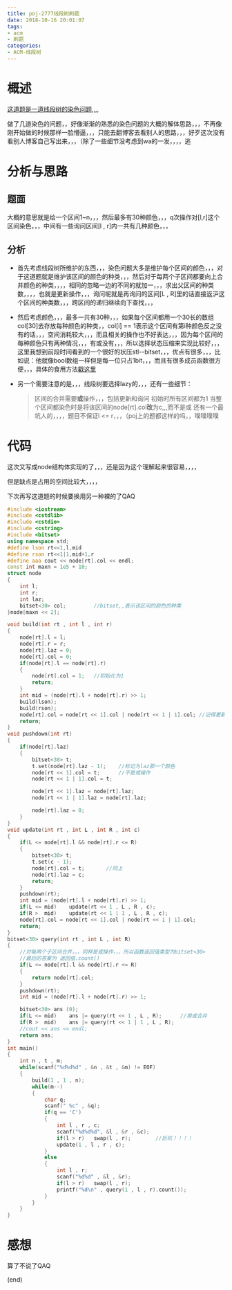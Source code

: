 ```yaml
---
title: poj-2777线段树刷题
date: 2018-10-16 20:01:07
tags:
- acm
- 刷题
categories:
- ACM-线段树
---
```


# 概述

[这道题是一道线段树的染色问题,,,,](http://poj.org/problem?id=2777)

做了几道染色的问题，，好像渐渐的熟悉的染色问题的大概的解体思路，，，不再像刚开始做的时候那样一脸懵逼，，，只能去翻博客去看别人的思路，，，好歹这次没有看别人博客自己写出来，，，（除了一些细节没考虑到wa的一发，，，，逃

<!-- more -->

# 分析与思路

## 题面

大概的意思就是给一个区间1~n，，，然后最多有30种颜色，，，q次操作对[l,r]这个区间染色，，，中间有一些询问区间[l , r]内一共有几种颜色，，，

## 分析

+ 首先考虑线段树所维护的东西，，，染色问题大多是维护每个区间的颜色，，，对于这道题就是维护该区间的颜色的种类，，，然后对于每两个子区间都要向上合并颜色的种类，，，，相同的忽略一边的不同的就加一，，，求出父区间的种类数，，，，也就是更新操作，，，询问呢就是再询问的区间[L , R]里的话直接返沪这个区间的种类数，，，跨区间的递归继续向下查找，，，

+ 然后考虑颜色，，，最多一共有30种，，，如果每个区间都用一个30长的数组col[30]去存放每种颜色的种类，，col[i] == 1表示这个区间有第i种颜色反之没有的话，，，空间消耗较大，，，而且相关的操作也不好表达，，，因为每个区间的每种颜色只有两种情况，，，有或没有，，，所以选择状态压缩来实现比较好，，，这里我想到前段时间看到的一个很好的状压stl--bitset，，，优点有很多，，，比如说：他就像bool数组一样但是每一位只占1bit，，，而且有很多成员函数很方便，，，具体的食用方法[戳这里](https://www.cnblogs.com/RabbitHu/p/bitset.html)

+ 另一个需要注意的是，，，线段树要选择lazy的，，，还有一些细节：
  >区间的合并需要**或**操作，，，包括更新和询问
  >初始时所有区间都为1
  >当整个区间都染色时是将该区间的node[rt].col**改**为c,,,而不是或
  >还有一个最坑人的，，，，题目不保证l <= r，，，（poj上的题都这样的吗，，噗噗噗噗

# 代码

这次又写成node结构体实现的了，，，还是因为这个理解起来很容易，，，，

但是缺点是占用的空间比较大，，，，

下次再写这道题的时候要换用另一种裸的了QAQ

```cpp
#include <iostream>
#include <cstdlib>
#include <cstdio>
#include <cstring>
#include <bitset>
using namespace std;
#define lson rt<<1,l,mid
#define rson rt<<1|1,mid+1,r
#define aaa cout << node[rt].col << endl;
const int maxn = 1e5 + 10;
struct node
{
    int l;
    int r;
    int laz;
    bitset<30> col;         //bitset,,表示该区间的颜色的种类
}node[maxn << 2];

void build(int rt , int l , int r)
{
    node[rt].l = l;
    node[rt].r = r;
    node[rt].laz = 0;
    node[rt].col = 0;
    if(node[rt].l == node[rt].r)
    {
        node[rt].col = 1;   //初始化为1
        return;
    }
    int mid = (node[rt].l + node[rt].r) >> 1;
    build(lson);
    build(rson);
    node[rt].col = node[rt << 1].col | node[rt << 1 | 1].col; //记得更新，，用或
    return;
}
void pushdown(int rt)
{
    if(node[rt].laz)
    {
        bitset<30> t;
        t.set(node[rt].laz - 1);    //标记为laz那一个颜色
        node[rt << 1].col = t;      //不是或操作
        node[rt << 1 | 1].col = t;

        node[rt << 1].laz = node[rt].laz;
        node[rt << 1 | 1].laz = node[rt].laz;

        node[rt].laz = 0;
    }
}
void update(int rt , int L , int R , int c)
{
    if(L <= node[rt].l && node[rt].r <= R)
    {
        bitset<30> t;
        t.set(c - 1);
        node[rt].col = t;       //同上
        node[rt].laz = c;
        return;
    }
    pushdown(rt);
    int mid = (node[rt].l + node[rt].r) >> 1;
    if(L <= mid)    update(rt << 1 , L , R , c);
    if(R >  mid)    update(rt << 1 | 1 , L , R , c);
    node[rt].col = node[rt << 1].col | node[rt << 1 | 1].col;
    return;
}
bitset<30> query(int rt , int L , int R)
{
    //对每两个子区间合并，，，同样是或操作，，，所以函数返回值类型为bitset<30>
    //最后的答案为 返回值.count()
    if(L <= node[rt].l && node[rt].r <= R)
    {
        return node[rt].col;
    }
    pushdown(rt);
    int mid = (node[rt].l + node[rt].r) >> 1;

    bitset<30> ans (0);
    if(L <= mid)    ans |= query(rt << 1 , L , R);      //用或合并
    if(R >  mid)    ans |= query(rt << 1 | 1 , L , R);
    //cout << ans << endl;
    return ans;
}
int main()
{
    int n , t , m;
    while(scanf("%d%d%d" , &n , &t , &m) != EOF)
    {
        build(1 , 1 , n);
        while(m--)
        {
            char q;
            scanf(" %c" , &q);
            if(q == 'C')
            {
                int l , r , c;
                scanf("%d%d%d", &l , &r , &c);
                if(l > r)   swap(l , r);        //巨坑！！！！
                update(1 , l , r , c);
            }
            else
            {
                int l , r;
                scanf("%d%d" , &l , &r);
                if(l > r)   swap(l , r);
                printf("%d\n" , query(1 , l , r).count());
            }
        }
    }
}
```

# 感想

算了不说了QAQ

(end)